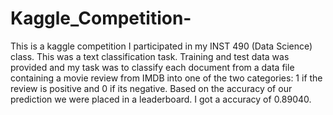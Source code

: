 # Kaggle_Competition-

This is a kaggle competition I participated in my INST 490 (Data Science) class. This was a text classification task. Training and test data was provided and my task was to classify each document from a data file containing a movie review from IMDB into one of the two categories: 1 if the review is positive and 0 if its negative.
Based on the accuracy of our prediction we were placed in a leaderboard. I got a accuracy of 0.89040. 
